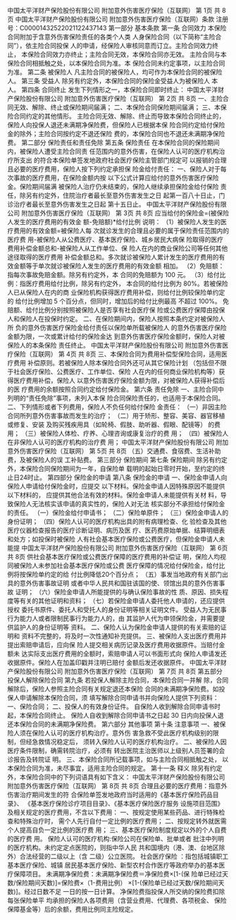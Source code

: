 中国太平洋财产保险股份有限公司 附加意外伤害医疗保险（互联网）
第 1页 共 8页
中国太平洋财产保险股份有限公司
附加意外伤害医疗保险（互联网）条款
注册号：C00001432522021122437143
第一部分 基本条款
第一条 合同效力
本保险合同附加于含意外伤害保险责任的各类个人类
人身保险合同（以下简称“主险合同”），依主险合同投保
人的申请，经保险人审核同意而订立。主险合同效力终止，
本保险合同效力亦终止；主险合同无效，本保险合同亦无效。
主险合同与本保险合同相抵触之处，以本保险合同为准。本
保险合同未约定事项，以主险合同为准。
第二条 被保险人
凡主险合同的被保险人，均可作为本保险合同的被保险
人。
第三条 受益人
除另有约定外，本保险合同的保险金受益人为被保险人
本人。
第四条 合同终止
发生下列情形之一，本保险合同即时终止：
中国太平洋财产保险股份有限公司 附加意外伤害医疗保险（互联网）
第 2页 共 8页
一、主险合同无效、解除、终止或保险期间届满；
二、本保险合同保险期间届满；
三、本保险合同约定的其他情形。
主险合同无效、解除、终止而导致本保险合同终止的，
保险人向投保人退还未满期净保险费，但保险人已根据本保
险合同约定给付保险金的除外；主险合同按约定不退还保险
费的，本保险合同也不退还未满期净保险费。
第二部分 保险责任和责任免除
第五条 保险责任
在本保险合同的保险期间内，被保险人遭受主险合同责
任范围内的意外伤害，在保险人认可的医疗机构治疗所支出
的符合本保险单签发地政府社会医疗保险主管部门规定可
以报销的合理且必要的医疗费用，保险人按下列约定承担保
险金给付责任：
一、保险人对于每次事故的医疗费用，在保险金额内按
以下公式计算应给付的意外伤害医疗保险金。保险期间届满
被保险人治疗仍未结束的，保险人继续承担保险金给付保险
责任，除另有约定外，住院治疗者最长至意外伤害发生之日
起第一百八十日止，门诊治疗者最长至意外伤害发生之日起
第十五日止。
中国太平洋财产保险股份有限公司 附加意外伤害医疗保险（互联网）
第 3页 共 8页
应当给付的保险金=(被保险人发生的医疗费用的有效金
额-免赔额)*给付比例
说明：
（1）被保险人发生的医疗费用的有效金额=被保险人每
次就诊发生的合理且必要的属于保险责任范围内的医疗费
用-被保险人从公费医疗、基本医疗保险、城乡居民大病保
险取得的医疗费用补偿金额总和-被保险人从工作单位、保
险人在内的商业保险公司等任何其他途径取得的医疗费用
补偿金额总和。多次就诊被保险人累计发生的医疗费用的有
效金额等于单次就诊被保险人发生的医疗费用的有效金额
相加。
（2）免赔额：指每次事故免赔金额。除另有约定外，本
合同的免赔额为 100 元。
（3）给付比例：指医疗费用给付比例，除另有约定外，
本合同的给付比例为 80%。若被保险人已从保险人在内的商
业保险机构获得医疗费用补偿，则给付比例较保险单约定的
给付比例增加 5 个百分点，但同时，增加后的给付比例最高
不超过 100%。
免赔额、给付比例分别按照被保险人是否享有社会医疗保
险或公费医疗保障由投保人和保险人在投保时约定。
二、在保险期间内，保险人按照本条约定对被保险人所
负的意外伤害医疗保险金给付责任以保险单所载被保险人
的意外伤害医疗保险金额为限，一次或累计给付的保险金达
到意外伤害医疗保险金额时，保险人对被保险人的本条保险
责任终止。
中国太平洋财产保险股份有限公司 附加意外伤害医疗保险（互联网）
第 4页 共 8页
三、本保险合同为费用补偿型保险合同，适用医疗费用
补偿原则。若被保险人除本保险合同外还可从其它保险计划
（包括但不限于社会医疗保险、公费医疗、工作单位、保险
人在内的任何商业保险机构等）获得医疗费用补偿，保险人
以意外伤害医疗保险金额为限，对被保险人获得补偿后的医
疗费用的余额按照合同约定给付保险金。
第六条 责任免除
一、主险合同中列明的“责任免除”事项，未列入本保
险合同保险责任的，也适用于本保险合同。
二、下列情形或者下列费用，保险人不负任何给付保险
金责任：
（一）非因主险合同所列意外伤害事故而发生的治疗；
（二）用于矫形、整容、美容、器官移植或修复、安装
及购买残疾用具（如轮椅、假肢、助听器、假眼、配镜等）
的费用；
（三）被保险人体检、疗养、心理咨询或康复治疗的费
用；
（四）被保险人在非保险人认可的医疗机构的治疗费
用；
中国太平洋财产保险股份有限公司 附加意外伤害医疗保险（互联网）
第 5页 共 8页
（五）交通费、食宿费、生活补助费，及被保险人的误
工补贴费。
第三部分 保险期间
第七条 保险期间
除另有约定外，本保险合同保险期间为一年，自保险单
载明的起始日零时开始，至约定的终止日24时止。
第四部分 保险金的申请
第八条 保险金的申请
一、保险金申请人向保险人申请给付保险金时，应提交
以下材料。保险金申请人因特殊原因不能提供以下材料的，
应提供其他合法有效的材料。保险金申请人未能提供有关材
料，导致保险人无法核实该申请的真实性的，保险人对无法
核实部分不承担给付保险金的责任。
（一）保险金给付申请书；
（二）保险单原件；
（三）保险金申请人的身份证明；
（四）保险人认可的医疗机构出具的附有病理检查、化
验检查及其他医疗仪器检查报告的医疗诊断证明、病历及医
疗、医药费原始单据、结算明细表和处方；如投保时被保险
人有社会基本医疗保险或公费医疗，但保险金申请人未能提
中国太平洋财产保险股份有限公司 附加意外伤害医疗保险（互联网）
第 6页 共 8页
供社会基本医疗保险或公费医疗保障的医疗费用的补偿证
明，保险人均视同被保险人未参加社会基本医疗保险或公费
医疗保障的情况给付保险金，给付比例将按保险单约定的给
付比例降低20个百分点；
（五）事发当地政府有关部门出具的意外伤害事故证明
或者中华人民共和国驻该国的使、领馆出具的意外伤害事故
证明；
（六）保险金申请人所能提供的与确认保险事故的性
质、原因、损失程度等有关的其他证明和资料；
（七）若保险金申请人委托他人申请的，还应提供授权
委托书原件、委托人和受托人的身份证明等相关证明文件。
受益人为无民事行为能力人或者限制民事行为能力人的，由
其监护人代为申领保险金，并需要提供监护人的身份证明等
资料。
二、保险人认为保险金申请人提供的有关索赔的证明和
资料不完整的，将及时一次性通知补充提供。
三、被保险人支出医疗费用并提出索赔申请后，应向保
险人提交相关病历记录及医疗费用收据原件。当赔付金额未
达实际支出医疗费用的全额时，索赔申请人可以书面形式向
保险人申请发还收据原件。保险人在加盖印戳并注明已赔付
金额后发还收据原件。
中国太平洋财产保险股份有限公司 附加意外伤害医疗保险（互联网）
第 7页 共 8页
第五部分 投保人解除保险合同
第九条 若投保人解除主险合同，本保险合同一并解
除，合同解除后，保险人参照主险合同有关规定退还本保险
合同的未满期净保险费。如投保人申请解除本保险合同，须
填写解除合同申请书并向保险人提供下列资料：
一、保险合同；
二、投保人的有效身份证件。
自保险人收到解除合同申请书时起，本保险合同终止。
保险人自收到解除合同申请书之日起 30 日内向投保人退
还本保险合同的未满期净保险费。
第六部分 其他事项
第十条 注意事项
一、被保险人须在保险人认可的医疗机构治疗。意外伤
害急救不受此医疗机构级别的限制，但经急救情况稳定后，
须转入保险人认可的医疗机构治疗。
二、被保险人因医疗条件限制，确需转院治疗，必须有
转出医院主治医师以上级别人员签署的会诊报告及转院证
明。
三、本保险合同所记载事项，如与主险合同相抵触之处，
以本保险合同为准，未尽事宜，适用主险合同的规定。
第十一条 释义
除另有约定外，本保险合同中的下列词语具有如下含义：
中国太平洋财产保险股份有限公司 附加意外伤害医疗保险（互联网）
第 8页 共 8页
合理且必要的医疗费用：指意外伤害治疗期间发生的符
合保险单签发地政府当时适用的《基本医疗保险药品目录》、
《基本医疗保险诊疗项目目录》、《基本医疗保险医疗服务
设施项目范围》及相关规定的医疗费用，不含以下费用：
一、按规定使用某些药品、进行特殊检查和特殊治疗时，
需个人先行自付一定比例的医疗费用；
二、按规定转外就医需个人提高自负一定比例的医疗费
用；
三、基本医疗保险制度规定以外的个人自费的医疗费
用。
保险人认可的医疗机构:保险公司在保险单、批单或者
批注中列明的医疗机构。未约定定点医院的，则指中华人民
共和国境内（港、澳、台地区除外）合法经营的二级以上（含
二级）公立医院。
社会医疗保险 ：指包括城镇职工基本医疗保险、城镇
居民基本医疗保险、新型农村合作医疗等政府举办的基本医
疗保障项目。
未满期净保险费：未满期净保险费＝净保险费×[1-(保
险单已经过天数/保险期间天数)]=保险费×（1-费用比例）
×[1-(保险单已经过天数/保险期间天数)]。经过日数不足
一日的按一日计算。
净保险费指投保人所交纳的保险费扣除每张保险单平
均承担的保险人各项费用（含营业费用、代理费、各项税金、
保险保障基金等）后的余额，费用比例同主险规定。
